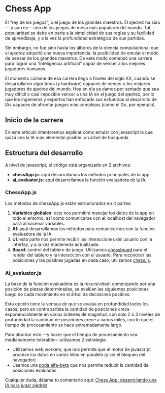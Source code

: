 # Chess App

El “rey de los juegos”, o el juego de los grandes maestros. El ajedrez ha sido — y aún es— uno de los juegos de mesa más populares del mundo. Tal popularidad se debe en parte a la simplicidad de sus reglas y su facilidad de aprendizaje, y a la vez la profundidad estratégica de sus partidas.

Sin embargo, no fue sino hasta los albores de la ciencia computacional que el ajedrez adquirió una nueva importancia: la posibilidad de emular el modo de pensar de los grandes maestros. De este modo comenzó una carrera para lograr una “inteligencia artificial” capaz de vencer a los mejores jugadores humanos.

El momento cúlmine de esa carrera llegó a finales del siglo XX, cuando se desarrollaron algoritmos (y hardware) capaces de vencer a los mejores jugadores de ajedrez del mundo. Hoy en día ya damos por sentado que sea muy difícil o casi imposible vencer a una IA en el juego del ajedrez, por lo que los ingenieros y expertos han enfocado sus esfuerzos al desarrollo de IAs capaces de afrontar juegos más complejos (como el Go, por ejemplo).

## Inicio de la carrera

En este artículo intentaremos explicar cómo emular con javascript la que quizá sea la IA más elemental posible: un árbol de búsqueda.

## Estructura del desarrollo

A nivel de javascript, el código está organizado en 2 archivos:

- **chessApp.js**: aquí desarrollamos los métodos principales de la app.
- **ai_evaluator.js**: aquí desarrollamos la función evaluadora de la IA.

### ChessApp.js

Los métodos de chessApp.js están estructurados en 4 partes:

1. **Variables globales**: esto nos permitirá manejar los datos de la app en todo el entorno, así como comunicarse con el localhost del navegador para almacenar variables.
2. **AI**: aquí desarrollamos los métodos para comunicarnos con la función evaluadora de la IA.
3. **UI**: esta parte nos permite recibir las interacciones del usuario con la interfaz, y a la vez mantenerla actualizada.
4. **Board**: control del tablero de juego. Utilizamos [chessboard](https://chessboardjs.com/) para el render del tablero y la interacción con el usuario.
   Para reconocer las posiciones y las posibles jugadas en cada caso, utilizamos [chess.js](https://github.com/jhlywa/chess.js).

### Ai_evaluator.js

La base de la función evaluadora es la recursividad: comenzando por una posición de piezas determinadas, se evalúan las siguientes posiciones luego de cada movimiento en el árbol de decisiones posibles.

Esta opción tiene la ventaja de que se evalúa en profundidad todos los casos, pero en contrapartida la cantidad de posiciones crece exponencialmente en varios órdenes de magnitud: con solo 2 ó 3 niveles de profundidad la cantidad de posiciones crece a varios miles, con lo que el tiempo de procesamiento se hace extremadamente largo.

Para abordar esto —y hacer que el tiempo de procesamiento sea medianamente tolerable— utilizamos 2 estrategia:

- Utilizamos web workers, que nos permite que el motor de javascript procese los datos en varios hilos en paralelo (y sin el bloqueo del navegador).
- Usamos una [poda alfa-beta](https://es.wikipedia.org/wiki/Poda_alfa-beta) que nos permite reducir la cantidad de posiciones evaluadas.

Cualquier duda, déjame tu comentario aquí: [Chess App: desarrollando una IA para jugar ajedrez](https://artepolimata.com/developer/2020/06/23/chess-app-desarrollando-una-ia-para-jugar-ajedrez/)
